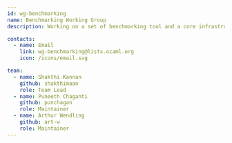 ```yaml
---
id: wg-benchmarking
name: Benchmarking Working Group
description: Working on a set of benchmarking tool and a core infrastructure to support the benchmarks of OCaml projects.

contacts:
  - name: Email
    link: wg-benchmarking@lists.ocaml.org
    icon: /icons/email.svg

team: 
  - name: Shakthi Kannan
    github: shakthimaan
    role: Team Lead
  - name: Puneeth Chaganti
    github: punchagan
    role: Maintainer
  - name: Arthur Wendling
    github: art-w
    role: Maintainer
---
```

